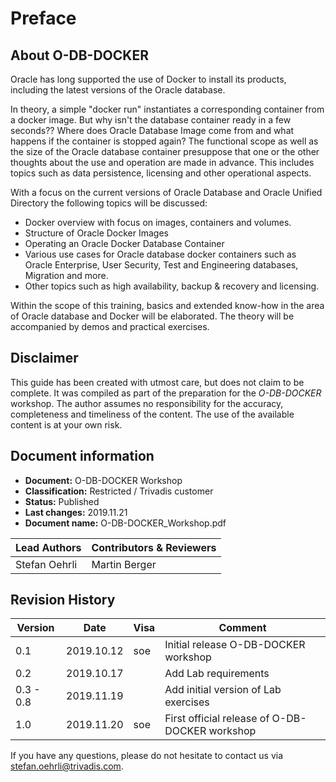 # Preface

## About O-DB-DOCKER

Oracle has long supported the use of Docker to install its products, including the latest versions of the Oracle database.

In theory, a simple "docker run" instantiates a corresponding container from a docker image. But why isn't the database container ready in a few seconds?? Where does Oracle Database Image come from and what happens if the container is stopped again? The functional scope as well as the size of the Oracle database container presuppose that one or the other thoughts about the use and operation are made in advance. This includes topics such as data persistence, licensing and other operational aspects.

With a focus on the current versions of Oracle Database and Oracle Unified Directory the following topics will be discussed:

- Docker overview with focus on images, containers and volumes.
- Structure of Oracle Docker Images
- Operating an Oracle Docker Database Container
- Various use cases for Oracle database docker containers such as Oracle Enterprise, User Security, Test and Engineering databases, Migration and more.
- Other topics such as high availability, backup & recovery and licensing.

Within the scope of this training, basics and extended know-how in the area of Oracle database and Docker will be elaborated. The theory will be accompanied by demos and practical exercises.

## Disclaimer

This guide has been created with utmost care, but does not claim to be complete. It was compiled as part of the preparation for the *O-DB-DOCKER* workshop. The author assumes no responsibility for the accuracy, completeness and timeliness of the content. The use of the available content is at your own risk.

## Document information

* **Document:**          O-DB-DOCKER Workshop
* **Classification:**    Restricted / Trivadis customer
* **Status:**            Published
* **Last changes:**      2019.11.21
* **Document name:**     O-DB-DOCKER_Workshop.pdf

| Lead Authors  | Contributors & Reviewers                                       |
|---------------|----------------------------------------------------------------|
| Stefan Oehrli | Martin Berger                                                  |

## Revision History

| Version   | Date       | Visa | Comment                                        |
|-----------|------------|------|------------------------------------------------|
| 0.1       | 2019.10.12 | soe  | Initial release O-DB-DOCKER workshop           |
| 0.2       | 2019.10.17 |      | Add Lab requirements                           |
| 0.3 - 0.8 | 2019.11.19 |      | Add initial version of Lab exercises           |
| 1.0       | 2019.11.20 | soe  | First official release of O-DB-DOCKER workshop |

If you have any questions, please do not hesitate to contact us via [stefan.oehrli@trivadis.com](stefan.oehrli@trivadis.com).
